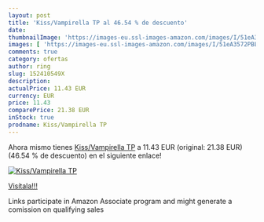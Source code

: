 ```yaml
---
layout: post
title: 'Kiss/Vampirella TP al 46.54 % de descuento'
date: 
thumbnailImage: 'https://images-eu.ssl-images-amazon.com/images/I/51eA3572PBL._SL200_.jpg'
images: [ 'https://images-eu.ssl-images-amazon.com/images/I/51eA3572PBL._SL200_.jpg' ]
comments: true
category: ofertas
author: ring
slug: 152410549X
description:
actualPrice: 11.43 EUR
currency: EUR
price: 11.43
comparePrice: 21.38 EUR
inStock: true
prodname: Kiss/Vampirella TP
---
```


Ahora mismo tienes [Kiss/Vampirella TP](https://www.amazon.es/dp/152410549X/?tag=tolees-21) a 11.43 EUR (original: 21.38 EUR) (46.54 %  de descuento) en el siguiente enlace!

[![Kiss/Vampirella TP](https://images-eu.ssl-images-amazon.com/images/I/51eA3572PBL._SL200_.jpg)](https://www.amazon.es/dp/152410549X/?tag=tolees-21)

[Visítala!!!](https://www.amazon.es/dp/152410549X/?tag=tolees-21)

Links participate in Amazon Associate program and might generate a comission on qualifying sales
